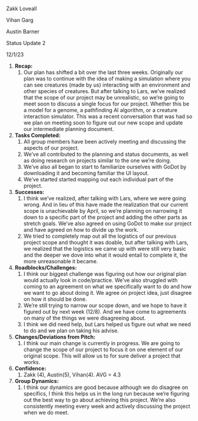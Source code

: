 ﻿Zakk Loveall

Vihan Garg

Austin Barner

Status Update 2

12/1/23

1. **Recap:**
   1. Our plan has shifted a bit over the last three weeks. Originally our plan was to continue with the idea of making a simulation where you can see creatures (made by us) interacting with an environment and other species of creatures. But after talking to Lars, we’ve realized that the scope of our project may be unrealistic, so we’re going to meet soon to discuss a single focus for our project. Whether this be a model for a genome, a pathfinding AI algorithm, or a creature interaction simulator. This was a recent conversation that was had so we plan on meeting soon to figure out our new scope and update our intermediate planning document.
1. **Tasks Completed:**
   1. All group members have been actively meeting and discussing the aspects of our project.
   1. We’ve all contributed to the planning and status documents, as well as doing research on projects similar to the one we’re doing.
   1. We’ve also all began to start to familiarize ourselves with GoDot by downloading it and becoming familiar the UI layout.
   1. We’ve started started mapping out each individual part of the project.
1. **Successes:**
   1. I think we’ve realized, after talking with Lars, where we were going wrong. And in lieu of this have made the realization that our current scope is unachievable by April, so we’re planning on narrowing it down to a specific part of the project and adding the other parts as stretch goals. We’ve also agreed on using GoDot to make our project and have agreed on how to divide up the work.
   1. We tried to completely map out all the logistics of our previous project scope and thought it was doable, but after talking with Lars, we realized that the logistics we came up with were still very basic and the deeper we dove into what it would entail to complete it, the more unreasonable it became.
1. **Roadblocks/Challenges:**
   1. I think our biggest challenge was figuring out how our original plan would actually look in code/practice. We’ve also struggled with coming to an agreement on what we specifically want to do and how we want to go about doing it. We agree on project idea, just disagree on how it should be done.
   1. We’re still trying to narrow our scope down, and we hope to have it figured out by next week (12/8). And we have come to agreements on many of the things we were disagreeing about.
   1. I think we did need help, but Lars helped us figure out what we need to do and we plan on taking his advise.
1. **Changes/Deviations from Pitch:**
   1. I think our main change is currently in progress. We are going to change the scope of our project to focus it on one element of our original scope. This will allow us to for sure deliver a project that works.
1. **Confidence:**
   1. Zakk (4), Austin(5), Vihan(4). AVG = 4.3
1. **Group Dynamics:**
   1. I think our dynamics are good because although we do disagree on specifics, I think this helps us in the long run because we’re figuring out the best way to go about achieving this project. We’re also consistently meeting every week and actively discussing the project when we do meet. 
